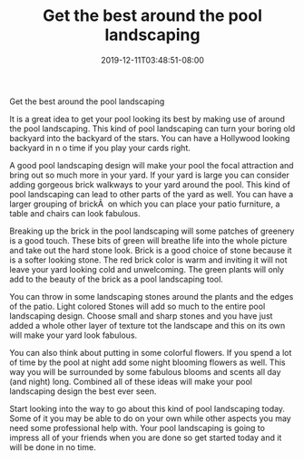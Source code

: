 ﻿---
title: "Get the best around the pool landscaping"
date: 2019-12-11T03:48:51-08:00
description: "Landscaping Tips for Web Success"
featured_image: "/images/Landscaping.jpg"
tags: ["Landscaping"]
---

Get the best around the pool landscaping 

It is a great idea to get your pool looking its best by making use of around the pool landscaping. This kind of pool landscaping can turn your boring old backyard into the backyard of the stars. You can have a Hollywood looking backyard in n o time if you play your cards right. 

A good pool landscaping design will make your pool the focal attraction and bring out so much more in your yard. If your yard is large you can consider adding gorgeous brick walkways to your yard around the pool. This kind of pool landscaping can lead to other parts of the yard as well. You can have a larger grouping of brickÂ  on which you can place your patio furniture, a table and chairs can look fabulous. 

Breaking up the brick in the pool landscaping will some patches of greenery is a good touch. These bits of green will breathe life into the whole picture and take out the hard stone look. Brick is a good choice of stone because it is a softer looking stone. The red brick color is warm and inviting it will not leave your yard looking cold and unwelcoming. The green plants will only add to the beauty of the brick as a pool landscaping tool. 

You can throw in some landscaping stones around the plants and the edges of the patio. Light colored Stones will add so much to the entire pool landscaping design. Choose small and sharp stones and you have just added a whole other layer of texture tot the landscape and this on its own will make your yard look fabulous. 

You can also think about putting in some colorful flowers. If you spend a lot of time by the pool at night add some night blooming flowers as well. This way you will be surrounded by some fabulous blooms and scents all day (and night) long. Combined all of these ideas will make your pool landscaping design the best ever seen. 

Start looking into the way to go about this kind of pool landscaping today. Some of it you may be able to do on your own while other aspects you may need some professional help with. Your pool landscaping is going to impress all of your friends when you are done so get started today and it will be done in no time. 

